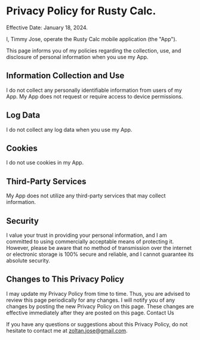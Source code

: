 # Privacy Policy for **Rusty Calc**.

Effective Date: January 18, 2024.

I, Timmy Jose, operate the Rusty Calc mobile application (the "App").

This page informs you of my policies regarding the collection, use, and disclosure of personal information when you use my App.

## Information Collection and Use

I do not collect any personally identifiable information from users of my App. My App does not request or require access to device permissions.

## Log Data

I do not collect any log data when you use my App.

## Cookies

I do not use cookies in my App.

## Third-Party Services

My App does not utilize any third-party services that may collect information.

## Security

I value your trust in providing your personal information, and I am committed to using commercially acceptable means of protecting it. However, please be aware that no method of transmission over the internet or electronic storage is 100% secure and reliable, and I cannot guarantee 
its absolute security.

## Changes to This Privacy Policy

I may update my Privacy Policy from time to time. Thus, you are advised to review this page periodically for any changes. I will notify you of any changes by posting the new Privacy Policy on this page. These changes are effective immediately after they are posted on this page.
Contact Us

If you have any questions or suggestions about this Privacy Policy, do not hesitate to contact me at zoltan.jose@gmail.com.
